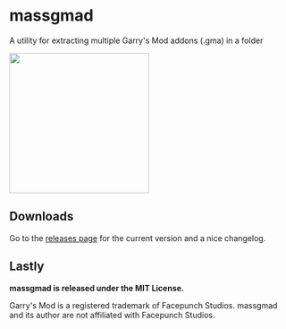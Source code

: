# massgmad
A utility for extracting multiple Garry's Mod addons (.gma) in a folder

<img src="http://i.imgur.com/SDtYUlL.png" width="250">

## Downloads
Go to the [releases page](https://github.com/theawesomecoder61/massgmad/releases) for the current version and a nice changelog.

## Lastly
**massgmad is released under the MIT License.**

Garry's Mod is a registered trademark of Facepunch Studios. massgmad and its author are not affiliated with Facepunch Studios.
